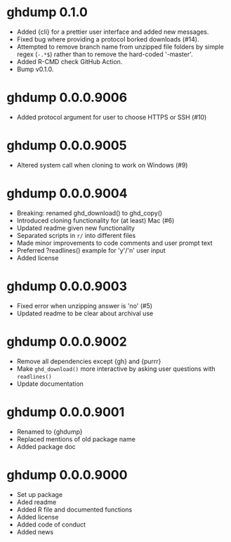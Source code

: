 # ghdump 0.1.0

* Added {cli} for a prettier user interface and added new messages.
* Fixed bug where providing a protocol borked downloads (#14).
* Attempted to remove branch name from unzipped file folders by simple regex (`-.*$`) rather than to remove the hard-coded '-master'.
* Added R-CMD check GitHub Action.
* Bump v0.1.0.

# ghdump 0.0.0.9006

* Added protocol argument for user to choose HTTPS or SSH (#10)

# ghdump 0.0.0.9005

* Altered system call when cloning to work on Windows (#9)

# ghdump 0.0.0.9004

* Breaking: renamed ghd_download() to ghd_copy()
* Introduced cloning functionality for (at least) Mac (#6)
* Updated readme given new functionality
* Separated scripts in `r/` into different files
* Made minor improvements to code comments and user prompt text
* Preferred ?readlines() example for 'y'/'n' user input
* Added license

# ghdump 0.0.0.9003

* Fixed error when unzipping answer is 'no' (#5)
* Updated readme to be clear about archival use

# ghdump 0.0.0.9002

* Remove all dependencies except {gh} and {purrr}
* Make `ghd_download()` more interactive by asking user questions with `readlines()`
* Update documentation

# ghdump 0.0.0.9001

* Renamed to {ghdump}
* Replaced mentions of old package name
* Added package doc

# ghdump 0.0.0.9000

* Set up package
* Aded readme
* Added R file and documented functions
* Added license
* Added code of conduct
* Added news
